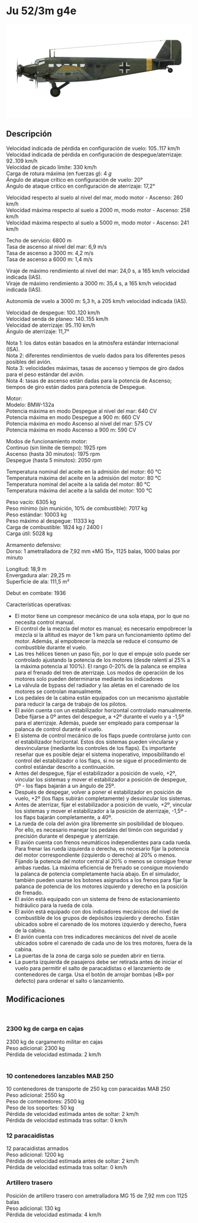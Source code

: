 # Ju 52/3m g4e  
  
![ju523mg4e](../images/ju523mg4e.png)  
  
## Descripción  
  
Velocidad indicada de pérdida en configuración de vuelo: 105..117 km/h  
Velocidad indicada de pérdida en configuración de despegue/aterrizaje: 92..109 km/h  
Velocidad de picado límite: 330 km/h  
Carga de rotura máxima (en fuerzas <i>g</i>): 4 <i>g</i>  
Ángulo de ataque crítico en configuración de vuelo: 20°  
Ángulo de ataque crítico en configuración de aterrizaje: 17,2°  
  
Velocidad respecto al suelo al nivel del mar, modo motor - Ascenso: 260 km/h  
Velocidad máxima respecto al suelo a 2000 m, modo motor - Ascenso: 258 km/h  
Velocidad máxima respecto al suelo a 5000 m, modo motor - Ascenso: 241 km/h  
  
Techo de servicio: 6800 m  
Tasa de ascenso al nivel del mar: 6,9 m/s  
Tasa de ascenso a 3000 m: 4,2 m/s  
Tasa de ascenso a 6000 m: 1,4 m/s  
  
Viraje de máximo rendimiento al nivel del mar: 24,0 s, a 165 km/h velocidad indicada (IAS).  
Viraje de máximo rendimiento a 3000 m: 35,4 s, a 165 km/h velocidad indicada (IAS).  
  
Autonomía de vuelo a 3000 m: 5,3 h, a 205 km/h velocidad indicada (IAS).  
  
Velocidad de despegue: 100..120 km/h  
Velocidad senda de planeo: 140..155 km/h  
Velocidad de aterrizaje: 95..110 km/h  
Ángulo de aterrizaje: 11,7°  
  
Nota 1: los datos están basados en la atmósfera estándar internacional (ISA).  
Nota 2: diferentes rendimientos de vuelo dados para los diferentes pesos posibles del avión.  
Nota 3: velocidades máximas, tasas de ascenso y tiempos de giro dados para el peso estándar del avión.  
Nota 4: tasas de ascenso están dadas para la potencia de Ascenso; tiempos de giro están dados para potencia de Despegue.  
  
Motor:  
Modelo: BMW-132a  
Potencia máxima en modo Despegue al nivel del mar: 640 CV  
Potencia máxima en modo Despegue a 900 m: 660 CV  
Potencia máxima en modo Ascenso al nivel del mar: 575 CV  
Potencia máxima en modo Ascenso a 900 m: 590 CV  
  
Modos de funcionamiento motor:  
Continuo (sin límite de tiempo): 1925 rpm  
Ascenso (hasta 30 minutos): 1975 rpm  
Despegue (hasta 5 minutos): 2050 rpm  
  
Temperatura nominal del aceite en la admisión del motor: 60 °C  
Temperatura máxima del aceite en la admisión del motor: 80 °C  
Temperatura nominal del aceite a la salida del motor: 80 °C  
Temperatura máxima del aceite a la salida del motor: 100 °C  
  
Peso vacío: 6305 kg  
Peso mínimo (sin munición, 10% de combustible): 7017 kg  
Peso estándar: 10003 kg  
Peso máximo al despegue: 11333 kg  
Carga de combustible: 1824 kg / 2400 l  
Carga útil: 5028 kg  
  
Armamento defensivo:  
Dorso: 1 ametralladora de 7,92 mm «MG 15», 1125 balas, 1000 balas por minuto  
  
Longitud: 18,9 m  
Envergadura alar: 29,25 m  
Superficie de ala: 111,5 m²  
  
Debut en combate: 1936  
  
Características operativas:  
- El motor tiene un compresor mecánico de una sola etapa, por lo que no necesita control manual.  
- El control de la mezcla del motor es manual; es necesario empobrecer la mezcla si la altitud es mayor de 1 km para un funcionamiento óptimo del motor. Además, al empobrecer la mezcla se reduce el consumo de combustible durante el vuelo.  
- Las tres hélices tienen un paso fijo, por lo que el empuje solo puede ser controlado ajustando la potencia de los motores (desde ralentí al 25% a la máxima potencia al 100%). El rango 0-20% de la palanca se emplea para el frenado del tren de aterrizaje. Los modos de operación de los motores solo pueden determinarse mediante los indicadores  
- La válvula de bypass del radiador y las aletas en el carenado de los motores se controlan manualmente.  
- Los pedales de la cabina están equipados con un mecanismo ajustable para reducir la carga de trabajo de los pilotos.  
- El avión cuenta con un estabilizador horizontal controlado manualmente. Debe fijarse a 0º antes del despegue, a +2º durante el vuelo y a -1,5º para el aterrizaje. Además, puede ser empleado para compensar la palanca de control durante el vuelo.  
- El sistema de control mecánico de los flaps puede controlarse junto con el estabilizador horizontal. Estos dos sistemas pueden vincularse y desvincularse (mediante los controles de los flaps). Es importante reseñar que es posible dejar el sistema inoperativo, imposibilitando el control del estabilizador o los flaps, si no se sigue el procedimiento de control estándar descrito a continuación.  
- Antes del despegue, fijar el estabilizador a posición de vuelo, +2º, vincular los sistemas y mover el estabilizador a posición de despegue, 0º - los flaps bajarán a un ángulo de 25º.  
- Después de despegar, volver a poner el estabilizador en posición de vuelo, +2º (los flaps subirán completamente) y desvincular los sistemas.  
- Antes de aterrizar, fijar el estabilizador a posición de vuelo, +2º, vincular los sistemas y mover el estabilizador a la posición de aterrizaje, -1,5º - los flaps bajarán completamente, a 40º.  
- La rueda de cola del avión gira libremente sin posibilidad de bloqueo. Por ello, es necesario manejar los pedales del timón con seguridad y precisión durante el despegue y aterrizaje.  
- El avión cuenta con frenos neumáticos independientes para cada rueda. Para frenar las rueda izquierda o derecha, es necesario fijar la potencia del motor correspondiente (izquierdo o derecho) al 20% o menos. Fijando la potencia del motor central al 20% o menos se consigue frenar ambas ruedas. La máxima eficiencia de frenado se consigue moviendo la palanca de potencia completamente hacia abajo. En el simulador, también pueden usarse los botones asignados a los frenos para fijar la palanca de potencia de los motores izquierdo y derecho en la posición de frenado.  
- El avión está equipado con un sistema de freno de estacionamiento hidráulico para la rueda de cola.  
- El avión está equipado con dos indicadores mecánicos del nivel de combustible de los grupos de depósitos izquierdo y derecho. Están ubicados sobre el carenado de los motores izquierdo y derecho, fuera de la cabina.  
- El avión cuenta con tres indicadores mecánicos del nivel de aceile ubicados sobre el carenado de cada uno de los tres motores, fuera de la cabina.  
- La puertas de la zona de carga solo se pueden abrir en tierra.  
- La puerta izquierda de pasajeros debe ser retirada antes de iniciar el vuelo para permitir el salto de paracaidistas o el lanzamiento de contenedores de carga. Usa el botón de arrojar bombas («B» por defecto) para ordenar el salto o lanzamiento.  
  
## Modificaciones  
  ﻿
  
### 2300 kg de carga en cajas  
  
2300 kg de cargamento militar en cajas  
Peso adicional: 2300 kg  
Pérdida de velocidad estimada: 2 km/h  
  ﻿
  
### 10 contenedores lanzables MAB 250  
  
10 contenedores de transporte de 250 kg con paracaídas MAB 250  
Peso adicional: 2550 kg  
Peso de contenedores: 2500 kg  
Peso de los soportes: 50 kg  
Pérdida de velocidad estimada antes de soltar: 2 km/h  
Pérdida de velocidad estimada tras soltar: 0 km/h  ﻿
  
### 12 paracaidistas  
  
12 paracaidistas armados  
Peso adicional: 1200 kg  
Pérdida de velocidad estimada antes de soltar: 2 km/h  
Pérdida de velocidad estimada tras soltar: 0 km/h  
  
### Artillero trasero  
  
Posición de artillero trasero con ametralladora MG 15 de 7,92 mm con 1125 balas  
Peso adicional: 130 kg  
Pérdida de velocidad estimada: 4 km/h  